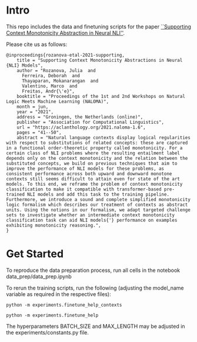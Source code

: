 # Intro
This repo includes the data and finetuning scripts for the paper [``Supporting Context Monotonicity Abstraction in Neural NLI''](https://aclanthology.org/2021.naloma-1.6.pdf).

Please cite us as follows:

```
@inproceedings{rozanova-etal-2021-supporting,
    title = "Supporting Context Monotonicity Abstractions in Neural {NLI} Models",
    author = "Rozanova, Julia  and
      Ferreira, Deborah  and
      Thayaparan, Mokanarangan  and
      Valentino, Marco  and
      Freitas, Andr{\'e}",
    booktitle = "Proceedings of the 1st and 2nd Workshops on Natural Logic Meets Machine Learning (NALOMA)",
    month = jun,
    year = "2021",
    address = "Groningen, the Netherlands (online)",
    publisher = "Association for Computational Linguistics",
    url = "https://aclanthology.org/2021.naloma-1.6",
    pages = "41--50",
    abstract = "Natural language contexts display logical regularities with respect to substitutions of related concepts: these are captured in a functional order-theoretic property called monotonicity. For a certain class of NLI problems where the resulting entailment label depends only on the context monotonicity and the relation between the substituted concepts, we build on previous techniques that aim to improve the performance of NLI models for these problems, as consistent performance across both upward and downward monotone contexts still seems difficult to attain even for state of the art models. To this end, we reframe the problem of context monotonicity classification to make it compatible with transformer-based pre-trained NLI models and add this task to the training pipeline. Furthermore, we introduce a sound and complete simplified monotonicity logic formalism which describes our treatment of contexts as abstract units. Using the notions in our formalism, we adapt targeted challenge sets to investigate whether an intermediate context monotonicity classification task can aid NLI models{'} performance on examples exhibiting monotonicity reasoning.",
}
```

# Get Started

To reproduce the data preparation process, run all cells in the notebook data_prep/data_prep.ipynb

To rerun the training scripts, run the following
(adjusting the model_name variable as required in the respective files):

``` 
python -m experiments.finetune_help_contexts
```

```
python -m experiments.finetune_help
``` 

The hyperparameters BATCH_SIZE and MAX_LENGTH may be adjusted in the experiments/constants.py file.